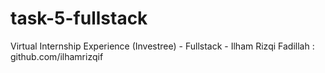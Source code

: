 # task-5-fullstack
Virtual Internship Experience (Investree) - Fullstack - Ilham Rizqi Fadillah : github.com/ilhamrizqif
